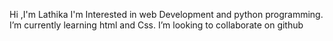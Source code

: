 Hi ,I'm Lathika
I'm Interested in web Development and python programming.
I’m currently learning html and Css.
I’m looking to collaborate on github


 
